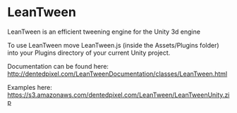 LeanTween
=========

LeanTween is an efficient tweening engine for the Unity 3d engine

To use LeanTween move LeanTween.js (inside the Assets/Plugins folder) into your Plugins directory of your current Unity project.

Documentation can be found here: http://dentedpixel.com/LeanTweenDocumentation/classes/LeanTween.html

Examples here: https://s3.amazonaws.com/dentedpixel.com/LeanTween/LeanTweenUnity.zip